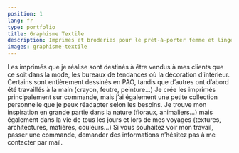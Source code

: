 ```yaml
---
position: 1
lang: fr
type: portfolio
title: Graphisme Textile
description: Imprimés et broderies pour le prêt-à-porter femme et linge de maison
images: graphisme-textile
---
```


Les imprimés que je réalise sont destinés à être vendus à mes clients que ce soit dans la mode, les bureaux de tendances où la décoration d’intérieur.
Certains sont entièrement dessinés en PAO, tandis que d’autres ont d’abord été travaillés à la main (crayon, feutre, peinture…)
Je crée les imprimés principalement sur commande, mais j’ai également une petite collection personnelle que je peux réadapter selon les besoins.
Je trouve mon inspiration en grande partie dans la nature (floraux, animaliers…) mais également dans la vie de tous les jours et lors de mes voyages (textures, architectures, matières, couleurs…)
Si vous souhaitez voir mon travail, passer une commande, demander des informations n’hésitez pas à me contacter par mail.